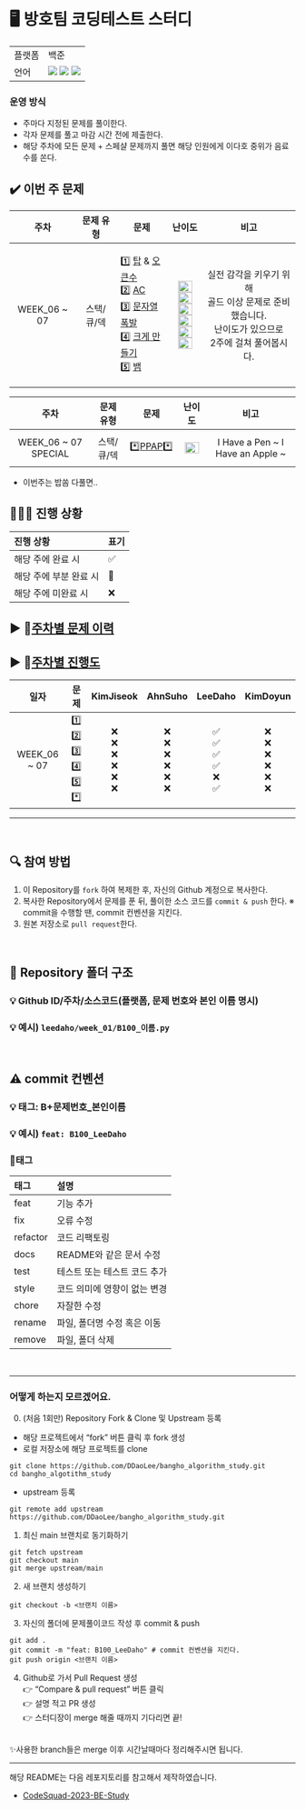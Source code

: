 # 🖥 방호팀 코딩테스트 스터디

<table>
    <td>플랫폼</td>
    <td>백준</td>
  </tr>
  <tr>
    <td>언어</td>
    <td>
        <img src="https://img.shields.io/badge/Python-3776AB?style=for-the-badge&logo=python&logoColor=white">
        <img src="https://img.shields.io/badge/C++-00599C?style=for-the-badge&logo=cplusplus&logoColor=white">
        <img src="https://img.shields.io/badge/Java-007396.svg?&style=for-the-badge&logo=Java&logoColor=white"> 
    </td>
  </tr>
</table>

### 운영 방식

- 주마다 지정된 문제를 풀이한다.
- 각자 문제를 풀고 마감 시간 전에 제출한다.
- 해당 주차에 모든 문제 + 스페샬 문제까지 풀면 해당 인원에게 이다호 중위가 음료수를 쏜다. 
  
## ✔️ 이번 주 문제


| 주차 | 문제 유형 | 문제 | 난이도 | 비고 |
|:---:|:---:|:---:|:---:|:---:|
| WEEK_06 ~ 07  | 스택/큐/덱 | <p align=left> 1️⃣ [탑](https://www.acmicpc.net/problem/2493) & [오큰수](https://www.acmicpc.net/problem/17298) <br> 2️⃣ [AC](https://www.acmicpc.net/problem/5430) <br> 3️⃣ [문자열 폭발](https://www.acmicpc.net/problem/9935) <br> 4️⃣ [크게 만들기](https://www.acmicpc.net/problem/2812) <br> 5️⃣ [뱀](https://www.acmicpc.net/problem/3190) </p> | <p> <img height="20px" width="25px" src="https://static.solved.ac/tier_small/11.svg"/> <img height="20px" width="25px" src="https://static.solved.ac/tier_small/12.svg"/><br> <img height="20px" width="25px" src="https://static.solved.ac/tier_small/11.svg"/> <br> <img height="20px" width="25px" src="https://static.solved.ac/tier_small/12.svg"/>   <br>   <img height="20px" width="25px" src="https://static.solved.ac/tier_small/13.svg"/> <br> <img height="20px" width="25px" src="https://static.solved.ac/tier_small/12.svg"/> </p> | <p align=center> 실전 감각을 키우기 위해 <br> 골드 이상 문제로 준비했습니다. <br> 난이도가 있으므로 <br> 2주에 걸쳐 풀어봅시다.|

| 주차 | 문제 유형 | 문제 | 난이도 | 비고 |
|:---:|:---:|:---:|:---:|:---:|
| WEEK_06 ~ 07 SPECIAL | 스택/큐/덱 | <p align=left> *️⃣[PPAP](https://www.acmicpc.net/problem/16120)*️⃣ </p> |   <img height="20px" width="25px" src="https://static.solved.ac/tier_small/12.svg"/> | I Have a Pen ~ I Have an Apple ~|

- 이번주는 밥쏨 다풀면..


## 🧑🏻‍💻 진행 상황

| 진행 상황            | 표기  |
|:-----------------|:----|
| 해당 주에 완료 시       | ✅   |
| 해당 주에 부분 완료 시    | 🔢  |
| 해당 주에 미완료 시      | ❌   |


## ▶ 📝[주차별 문제 이력](https://github.com/DDaoLee/bangho_algorithm_study/blob/main/docs/weekly_schedule.md)
## ▶ 📝[주차별 진행도](https://github.com/DDaoLee/bangho_algorithm_study/blob/main/docs/weekly_progress.md)



| 일자 | 문제 | KimJiseok | AhnSuho | LeeDaho | KimDoyun |
|:-------:|:-------:|:-------:|:-------:|:-------:|:-------:| 
| WEEK_06 ~ 07  | 1️⃣<br>2️⃣<br>3️⃣<br>4️⃣<br>5️⃣<br>*️⃣  |    ❌<br>❌<br>❌<br>❌<br>❌<br>❌    |     ❌<br>❌<br>❌<br>❌<br>❌<br>❌     |    ✅<br>✅<br>✅<br>✅<br>❌<br>✅     |     ❌<br>❌<br>❌<br>❌<br>❌<br>❌     |   
---

<br>

## 🔍 참여 방법

1. 이 Repository를 `fork` 하여 복제한 후, 자신의 Github 계정으로 복사한다.
2. 복사한 Repository에서 문제를 푼 뒤, 풀이한 소스 코드를 `commit & push` 한다. ※ commit을 수행할 땐, commit 컨벤션을 지킨다.
3. 원본 저장소로 `pull request`한다. 
<br/>

## 📁 Repository 폴더 구조
### 💡 Github ID/주차/소스코드(플랫폼, 문제 번호와 본인 이름 명시)
### 💡 예시)  `leedaho/week_01/B100_이름.py`

<br>

## ⚠️ commit 컨벤션
### 💡 태그: B+문제번호_본인이름
### 💡 예시) `feat: B100_LeeDaho`
### 📌태그
| 태그       | 설명                      |
|:---------|:------------------------|
| feat     | 기능 추가               |
| fix      | 오류 수정                     |
| refactor | 코드 리팩토링                 |
| docs     | README와 같은 문서 수정        |
| test     | 테스트 또는 테스트 코드 추가  |
| style    | 코드 의미에 영향이 없는 변경  |
| chore    | 자잘한 수정                  |
| rename   | 파일, 폴더명 수정 혹은 이동        |
| remove   | 파일, 폴더 삭제                   |


<br/>

---

### 어떻게 하는지 모르겠어요.

0. (처음 1회만) Repository Fork & Clone 및 Upstream 등록
- 해당 프로젝트에서 “fork” 버튼 클릭 후 fork 생성
- 로컬 저장소에 해당 프로젝트를 clone
```
git clone https://github.com/DDaoLee/bangho_algorithm_study.git
cd bangho_algotithm_study
```
   - upstream 등록
```
git remote add upstream https://github.com/DDaoLee/bangho_algorithm_study.git
```
1. 최신 main 브랜치로 동기화하기
```
git fetch upstream
git checkout main
git merge upstream/main
```
2. 새 브랜치 생성하기
```
git checkout -b <브랜치 이름>
```
3. 자신의 폴더에 문제풀이코드 작성 후 commit & push
```
git add .
git commit -m "feat: B100_LeeDaho" # commit 컨벤션을 지킨다.
git push origin <브랜치 이름>
```
4. Github로 가서 Pull Request 생성
<br>👉 “Compare & pull request” 버튼 클릭
<br>👉 설명 적고 PR 생성
<br>👉 스터디장이 merge 해줄 때까지 기다리면 끝!
<br>
✨사용한 branch들은 merge 이후 시간날때마다 정리해주시면 됩니다.

---

해당 README는 다음 레포지토리를 참고해서 제작하였습니다.

- [CodeSquad-2023-BE-Study](https://github.com/CodeSquad-2023-BE-Study/Algorithm-Study/blob/main/README.md)
